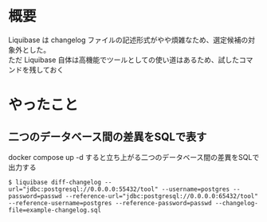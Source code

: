 # 概要
Liquibase は changelog ファイルの記述形式がやや煩雑なため、選定候補の対象外とした。  
ただ Liquibase 自体は高機能でツールとしての使い道はあるため、試したコマンドを残しておく

# やったこと
## 二つのデータベース間の差異をSQLで表す
docker compose up -d すると立ち上がる二つのデータベース間の差異をSQLで出力する
```shell
$ liquibase diff-changelog --url="jdbc:postgresql://0.0.0.0:55432/tool" --username=postgres --password=passwd --reference-url="jdbc:postgresql://0.0.0.0:65432/tool" --reference-username=postgres --reference-password=passwd --changelog-file=example-changelog.sql
```

